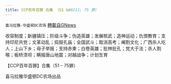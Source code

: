 ```yaml
---
title: CCP百年百罪 合集 （51 &#8211; 75 罪）
---
```

`喜马拉雅-华盛顿DC农场` [轉載自GNews](https://gnews.org/zh-hans/1562850/)

收容制度；新疆镇压；阶级斗争；伪造英雄；发展核武；造神运动；仇恨教育；支持印尼共党；文革动乱；捣毁孔庙；全国武斗；取消高考；阉割文化；广西杀人吃人；上山下乡；母子举报；支持赤柬；白卷英雄；批林批孔；党大于法；杀人割喉；板桥溃坝；瞒报唐山地震；对越战争；计划生育

【CCP百年百罪】合集（51 – 75罪）

喜马拉雅华盛顿DC农场出品
